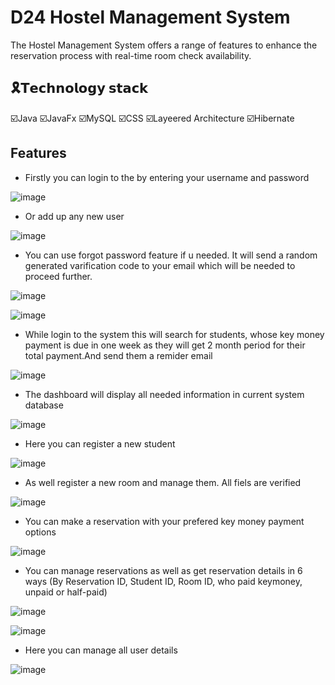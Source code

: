 # D24 Hostel Management System

The Hostel Management System offers a range of features to enhance the reservation process with real-time room check availability.

## 🎗️𝗧𝗲𝗰𝗵𝗻𝗼𝗹𝗼𝗴𝘆 𝘀𝘁𝗮𝗰𝗸
☑️Java
☑️JavaFx
☑️MySQL
☑️CSS
☑️Layeered Architecture 
☑️Hibernate

## Features

- Firstly you can login to the by entering your username and password


![image](./Screenshot/Screenshot%20(460).png)
- Or add up any new user

![image](./Screenshot/Screenshot%20(463).png)

- You can use forgot password feature if u needed. It will send a random generated varification code to your email which will be needed to proceed further. 


![image](./Screenshot/Screenshot%20(461).png)


![image](./Screenshot/Screenshot%20(464).png)

- While login to the system this will search for students, whose key money payment is due in one week as they will get 2 month period for their total payment.And send them a remider email

![image](./Screenshot/Screenshot%20(476).png)

- The dashboard will display all needed information in current system database

![image](./Screenshot/Screenshot%20(478).png)

- Here you can register a new student 

![image](./Screenshot/Screenshot%20(466).png)

- As well register a new room and manage them. All fiels are verified

![image](./Screenshot/Screenshot%20(479).png)

- You can make a reservation with your prefered key money payment options

![image](./Screenshot/Screenshot%20(480).png)

- You can manage reservations as well as get reservation details in 6 ways (By Reservation ID, Student ID, Room ID, who paid keymoney, unpaid or half-paid)

![image](./Screenshot/Screenshot%20(474).png)

![image](./Screenshot/Screenshot%20(481).png)

- Here you can manage all user details

![image](./Screenshot/Screenshot%20(475).png)



